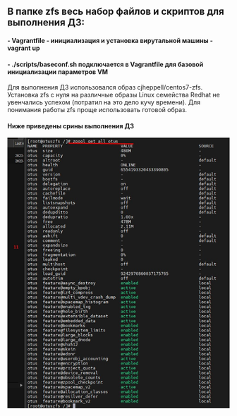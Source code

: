 ## В папке zfs  весь набор файлов и скриптов для выполнения ДЗ:
#### - Vagrantfile - инициализация и установка вирутальной машины - vagrant up
#### - ./scripts/baseconf.sh подключается в Vagrantfile для базовой инициализации параметров VM

Для выполнения ДЗ использовался образ cjheppell/centos7-zfs. Установка zfs с нуля на различные образы Linux семейства Redhat не увенчались успехом (потратил на это дело кучу времени).
Для понимания работы zfs проще использовать готовой образ. 


#### Ниже приведены срины выполнения ДЗ

![Screenshot](ex5/zfs/screens/11.jpg)